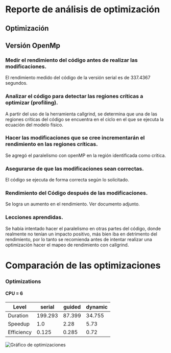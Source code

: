 # Reporte de análisis de optimización

## Optimización
## Versión OpenMp
### Medir el rendimiento del código antes de realizar las modificaciones.
El rendimiento medido del código de la versión serial es de 337.4367 segundos.

### Analizar el código para detectar las regiones críticas a optimizar (profiling).
A partir del uso de la herramienta callgrind, se determina que una de las regiones críticas del código se encuentra en el ciclo en el que se ejecuta la ecuación del modelo físico.

### Hacer las modificaciones que se cree incrementarán el rendimiento en las regiones críticas.
Se agregó el paralelismo con openMP en la región identificada como crítica.

### Asegurarse de que las modificaciones sean correctas.
El código se ejecuta de forma correcta según lo solicitado.

### Rendimiento del Código después de las modificaciones.
Se logra un aumento en el rendimiento. Ver documento adjunto.

### Lecciones aprendidas.
Se había intentado hacer el paralelismo en otras partes del código, donde realmente no tenían un impacto positivo, más bien iba en detrimento del rendimiento, por lo tanto se recomienda antes de intentar realizar una optimización hacer el mapeo de rendimiento con callgrind.


# Comparación de las optimizaciones

### Optimizations
#### CPU = 6

| Level | serial | guided | dynamic | 
| ------ | ------ | ------ | ------ |
| Duration  | 199.293 | 87.399| 34.755 |
| Speedup | 1.0 | 2.28 | 5.73 |
| Efficiency | 0.125 | 0.285 | 0.72 |

![Gráfico de optimizaciones](heat_transfer/report/rendimiento.png)
